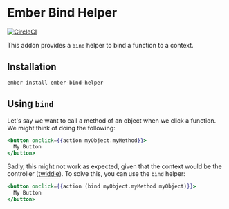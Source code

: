 # Ember Bind Helper
[![CircleCI](https://circleci.com/gh/Serabe/ember-bind-helper.svg?style=svg)](https://circleci.com/gh/Serabe/ember-bind-helper)

This addon provides a `bind` helper to bind a function to a context.

## Installation

`ember install ember-bind-helper`


## Using `bind`

Let's say we want to call a method of an object when we click a function. We
might think of doing the following:

```hbs
<button onclick={{action myObject.myMethod}}>
  My Button
</button>
```

Sadly, this might not work as expected, given that the context would be the
controller
([twiddle](https://ember-twiddle.com/cdbb3f82da6bd5f6ff02bb2b6783bb82?openFiles=templates.application.hbs%2C)).
To solve this, you can use the `bind` helper:

```hbs
<button onclick={{action (bind myObject.myMethod myObject)}}>
  My Button
</button>
```
